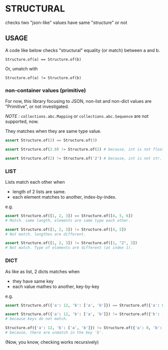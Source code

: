 STRUCTURAL
==========

checks two "json-like" values have same "structure" or not

USAGE
------

A code like below checks "structural" equality (or match) between a and b.

```
Structure.of(a) == Structure.of(b)
```

Or, umatch with

```
Structure.of(a) != Structure.of(b)
```

### non-container values (primitive)

For now, this library focusing to JSON,
non-list and non-dict values are "Primitive", or not investigated.

*NOTE* : `collections.abc.Mapping` or `collections.abc.Sequence` are not supported, now.

They matches when they are same type value.

```py
assert Structure.of(2) == Structure.of(3)

assert Structure.of(2.0) != Structure.of(2) # because, int is not float.

assert Structure.of(2) != Structure.of('2') # because, int is not str.
```

### LIST

Lists match each other when

- length of 2 lists are same.
- each element matches to another, index-by-index.

e.g.

```py
assert Structure.of([1, 2, 3]) == Structure.of([4, 5, 6])
# Match. same langth, elements are same type each other.

assert Structure.of([1, 2, 3]) != Structure.of([4, 5])
# Not match. lengthes are different.

assert Structure.of([1, 2, 3]) != Structure.of([1, "2", 3])
# Not match. Type of elements are different (at index 1).
```

### DICT

As like as list, 2 dicts matches when

- they have same key
- each value mathes to another, key-by-key

e.g.

```py
assert Structure.of({'a': 12, 'b': ['a', 'b']}) == Structure.of({'a': 0, 'b': ['cd', 'df']})

assert Structure.of({'a': 12, 'b': ['a', 'b']}) != Structure.of({'b': ['cd', 'df']})
# because keys do not match.

Structure.of({'a': 12, 'b': ['a', 'b']}) != Structure.of({'a': 0, 'b': ['cd', 'df', 'fg']})
# because, there are unmatch in the key 'b'.
```

(Now, you know, checking works recursively)
